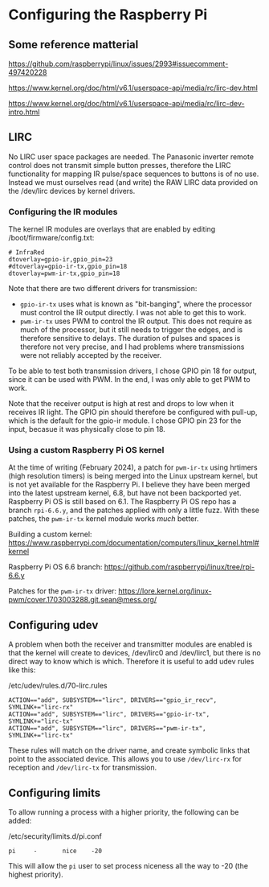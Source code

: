 # Configuring the Raspberry Pi

## Some reference matterial

https://github.com/raspberrypi/linux/issues/2993#issuecomment-497420228

https://www.kernel.org/doc/html/v6.1/userspace-api/media/rc/lirc-dev.html

https://www.kernel.org/doc/html/v6.1/userspace-api/media/rc/lirc-dev-intro.html

## LIRC

No LIRC user space packages are needed. The Panasonic inverter remote control does not transmit simple button presses, therefore the LIRC functionality for mapping IR pulse/space sequences to buttons is of no use. Instead we must ourselves read (and write) the RAW LIRC data provided on the /dev/lirc devices by kernel drivers.

### Configuring the IR modules

The kernel IR modules are overlays that are enabled by editing /boot/firmware/config.txt:

```
# InfraRed
dtoverlay=gpio-ir,gpio_pin=23
#dtoverlay=gpio-ir-tx,gpio_pin=18
dtoverlay=pwm-ir-tx,gpio_pin=18
```

Note that there are two different drivers for transmission:

* `gpio-ir-tx` uses what is known as "bit-banging", where the processor must control the IR output directly. I was not able to get this to work.
* `pwm-ir-tx` uses PWM to control the IR output. This does not require as much of the processor, but it still needs to trigger the edges, and is therefore sensitive to delays. The duration of pulses and spaces is therefore not very precise, and I had problems where transmissions were not reliably accepted by the receiver.

To be able to test both transmission drivers, I chose GPIO pin 18 for output, since it can be used with PWM. In the end, I was only able to get PWM to work.

Note that the receiver output is high at rest and drops to low when it receives IR light. The GPIO pin should therefore be configured with pull-up, which is the default for the gpio-ir module. I chose GPIO pin 23 for the input, becasue it was physically close to pin 18.

### Using a custom Raspberry Pi OS kernel

At the time of writing (February 2024), a patch for `pwm-ir-tx` using hrtimers (high resolution timers) is being merged into the Linux upstream kernel, but is not yet available for the Raspberry Pi. I believe they have been merged into the latest upstream kernel, 6.8, but have not been backported yet. Raspberry Pi OS is still based on 6.1. The Raspberry Pi OS repo has a branch `rpi-6.6.y`, and the patches applied with only a little fuzz. With these patches, the `pwm-ir-tx` kernel module works _much_ better.

Building a custom kernel: https://www.raspberrypi.com/documentation/computers/linux_kernel.html#kernel

Raspberry Pi OS 6.6 branch: https://github.com/raspberrypi/linux/tree/rpi-6.6.y

Patches for the `pwm-ir-tx` driver:  https://lore.kernel.org/linux-pwm/cover.1703003288.git.sean@mess.org/

## Configuring udev

A problem when both the receiver and transmitter modules are enabled is that the kernel will create to devices, /dev/lirc0 and /dev/lirc1, but there is no direct way to know which is which. Therefore it is useful to add udev rules like this:

/etc/udev/rules.d/70-lirc.rules

```
ACTION=="add", SUBSYSTEM=="lirc", DRIVERS=="gpio_ir_recv", SYMLINK+="lirc-rx"
ACTION=="add", SUBSYSTEM=="lirc", DRIVERS=="gpio-ir-tx", SYMLINK+="lirc-tx"
ACTION=="add", SUBSYSTEM=="lirc", DRIVERS=="pwm-ir-tx", SYMLINK+="lirc-tx"
```

These rules will match on the driver name, and create symbolic links that point to the associated device. This allows you to use `/dev/lirc-rx` for reception and `/dev/lirc-tx` for transmission.

## Configuring limits

To allow running a process with a higher priority, the following can be added:

/etc/security/limits.d/pi.conf

```
pi     -       nice    -20
```

This will allow the `pi` user to set process niceness all the way to -20 (the highest priority).
